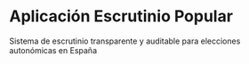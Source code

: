 # Aplicación Escrutinio Popular
Sistema de escrutinio transparente y auditable para elecciones autonómicas en España
